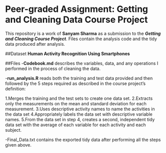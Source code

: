 # Peer-graded Assignment: Getting and Cleaning Data Course Project
This repository is a work of **Sanyam Sharma** as a submission to the **_Getting and Cleaning Course Project_**. Files contain the analysis code and the tidy data produced after analysis.

##Dataset
**Human Activity Recognition Using Smartphones**

##Files
-**Codebook.md** describes the variables, data, and any operations I performed in the process of cleaning the data. 

-**run_analysis.R** reads both the training and test data provided and then followed by the 5 steps required as described in the course project’s definition:

  1.Merges the training and the test sets to create one data set.
  2.Extracts only the measurements on the mean and standard deviation for each measurement.
  3.Uses descriptive activity names to name the activities in the data set
  4.Appropriately labels the data set with descriptive variable names.
  5.From the data set in step 4, creates a second, independent tidy data set with the average of each variable for each activity and each subject.
  
-Final_Data.txt contains the exported tidy data after performing all the steps given above.